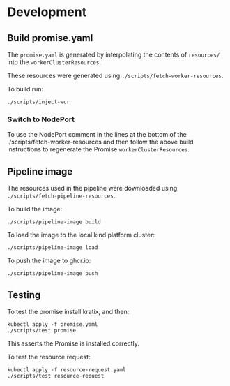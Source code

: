 # Development

## Build promise.yaml
The `promise.yaml` is generated by interpolating the contents of `resources/` into
the `workerClusterResources`.

These resources were generated using `./scripts/fetch-worker-resources`.

To build run:

```
./scripts/inject-wcr
```

### Switch to NodePort

To use the NodePort comment in the lines at the bottom of the ./scripts/fetch-worker-resources and then follow the above build instructions to regenerate the Promise `workerClusterResources`.

## Pipeline image

The resources used in the pipeline were downloaded using `./scripts/fetch-pipeline-resources`.


To build the image:
```
./scripts/pipeline-image build
```

To load the image to the local kind platform cluster:
```
./scripts/pipeline-image load
```

To push the image to ghcr.io:
```
./scripts/pipeline-image push
```

## Testing
To test the promise install kratix, and then:
```
kubectl apply -f promise.yaml
./scripts/test promise
```

This asserts the Promise is installed correctly.

To test the resource request:
```
kubectl apply -f resource-request.yaml
./scripts/test resource-request
```
